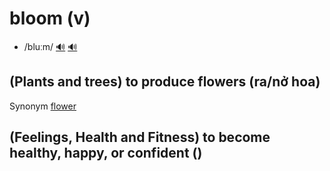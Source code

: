 # bloom (v)

- /bluːm/ [🔊](https://www.oxfordlearnersdictionaries.com/media/english/uk_pron/b/blo/bloom/bloom__gb_2.mp3) [🔊](https://www.oxfordlearnersdictionaries.com/media/english/us_pron/b/blo/bloom/bloom__us_1.mp3)

## (Plants and trees) to produce flowers (ra/nở hoa)

Synonym [flower]()

## (Feelings, Health and Fitness) to become healthy, happy, or confident ()